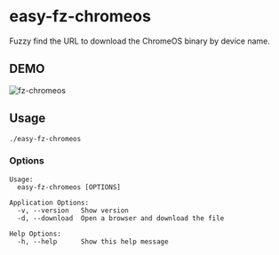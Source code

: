 # easy-fz-chromeos

Fuzzy find the URL to download the ChromeOS binary by device name.

## DEMO
![fz-chromeos](https://user-images.githubusercontent.com/63180765/156784887-a947ee83-39bd-46c6-8c98-2e9523295dc5.gif)

## Usage
```
./easy-fz-chromeos
```

### Options
```
Usage:
  easy-fz-chromeos [OPTIONS]

Application Options:
  -v, --version   Show version
  -d, --download  Open a browser and download the file

Help Options:
  -h, --help      Show this help message
```
